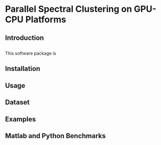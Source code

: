 # Parallel Spectral Clustering on GPU-CPU Platforms

## Introduction
##

This software package is 

## Installation


## Usage

## Dataset


## Examples


## Matlab and Python Benchmarks

